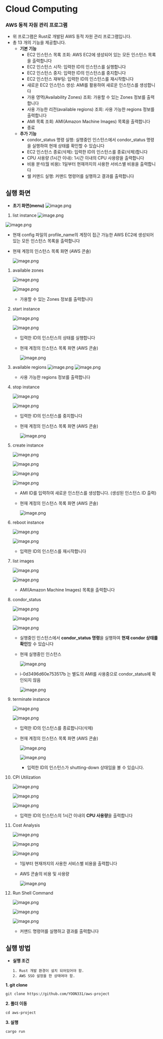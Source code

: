 # Cloud Computing   
### AWS 동적 자원 관리 프로그램   
- 위 프로그램은 Rust로 개발된 AWS 동적 자원 관리 프로그램입니다.
- 총 13 개의 기능을 제공합니다.
    - **기본 기능**
        - EC2 인스턴스 목록 조회: AWS EC2에 생성되어 있는 모든 인스턴스 목록을 출력합니다
        - EC2 인스턴스 시작: 입력한 ID의 인스턴스를 실행합니다
        - EC2 인스턴스 중지: 입력한 ID의 인스턴스를 중지합니다
        - EC2 인스턴스 재부팅: 입력한 ID의 인스턴스를 재시작합니다
        - 새로운 EC2 인스턴스 생성: AMI를 활용하여 새로운 인스턴스를 생성합니다
        - 가용 영역(Availability Zones) 조회: 가용할 수 있는 Zones 정보를 출력합니다
        - 사용 가능한 리전(available regions) 조회: 사용 가능한 regions 정보를 출력합니다
        - AMI 목록 조회: AMI(Amazon Machine Images) 목록을 출력합니다
        - 종료
    - **추가 기능**
        - condor_status 명령 실행: 실행중인 인스턴스에서 condor_status 명령을 실행하여 현재 상태를 확인할 수 있습니다
        - EC2 인스턴스 종료(삭제): 입력한 ID의 인스턴스를 종료(삭제)합니다
        - CPU 사용량 (1시간 이내): 1시간 이내의 CPU 사용량을 출력합니다
        - 비용 분석(월 비용): 1일부터 현재까지의 사용한 서비스별 비용을 출력합니다
        - 쉘 커맨드 실행: 커맨드 명령어를 실행하고 결과를 출력합니다

## 실행 화면

- **초기 화면(menu)**
    ![image.png](images/image.png)
    

1. list instance
![image.png](images/image%201.png)

![image.png](images/image%202.png)

- 현재 config 파일의 profile_name의 계정이 접근 가능한 AWS EC2에 생성되어 있는 모든 인스턴스 목록을 출력합니다
- 현재 계정의 인스턴스 목록 화면 (AWS 콘솔)
    
    ![image.png](images/image%203.png)
    

1. available zones
    
    ![image.png](images/image%204.png)
    
    ![image.png](images/image%205.png)
    
    - 가용할 수 있는 Zones 정보를 출력합니다

1. start instance
    
    ![image.png](images/image%206.png)
    
    ![image.png](images/image%207.png)
    
    - 입력한 ID의 인스턴스의 상태를 실행합니다
    - 현재 계정의 인스턴스 목록 화면 (AWS 콘솔)
        
        ![image.png](images/image%208.png)
        
2. available regions
    ![image.png](images/image%209.png)
    ![image.png](images/image%2010.png)
    
    - 사용 가능한 regions 정보를 출력합니다
    
3. stop instance
    
    ![image.png](images/image%2011.png)
    
    ![image.png](images/image%2012.png)
    
    - 입력한 ID의 인스턴스를 중지합니다
    - 현재 계정의 인스턴스 목록 화면 (AWS 콘솔)
        
        ![image.png](images/image%2013.png)
        
4. create instance
    
    ![image.png](images/image%2014.png)
    
    ![image.png](images/image%2015.png)
    
    ![image.png](images/image%2016.png)
    
    ![image.png](images/image%2017.png)
    
    - AMI ID를 입력하여 새로운 인스턴스를 생성합니다. (생성된 인스턴스 ID 출력)
    - 현재 계정의 인스턴스 목록 화면 (AWS 콘솔)
        
        ![image.png](images/image%2018.png)
        
    
5. reboot instance
    
    ![image.png](images/image%2019.png)
    
    ![image.png](images/image%2020.png)
    
    - 입력한 ID의 인스턴스를 재시작합니다

1. list images
    
    ![image.png](images/image%2021.png)
    
    ![image.png](images/image%2022.png)
    
    - AMI(Amazon Machine Images) 목록을 출력합니다

1. condor_status
    
    ![image.png](images/image%2023.png)
    
    ![image.png](images/image%2024.png)
    
    ![image.png](images/image%2025.png)
    
    - 실행중인 인스턴스에서 **condor_status 명령**을 실행하여 **현재 condor 상태를 확인**할 수 있습니다
    - 현재 실행중인 인스턴스
        
        ![image.png](images/image%2026.png)
        
    - i-0d3496d60e753517b 는 별도의 AMI를 사용중으로 condor_status에 확인되지 않음
        
        ![image.png](images/image%2027.png)
        
    
2. terminate instance
    
    ![image.png](images/image%2028.png)
    
    ![image.png](images/image%2029.png)
    
    - 입력한 ID의 인스턴스를 종료합니다(삭제)
    - 현재 계정의 인스턴스 목록 화면 (AWS 콘솔)
        
        ![image.png](images/image%2030.png)
        
        ![image.png](images/image%2031.png)
        
        - 입력한 ID의 인스턴스가 shutting-down 상태임을 볼 수 있습니다.

1. CPI Utilization
    
    ![image.png](images/image%2032.png)
    
    ![image.png](images/image%2033.png)
    
    ![image.png](images/image%2034.png)
    
    - 입력한 ID의 인스턴스의 1시간 이내의 **CPU 사용량**을 출력합니다
    
2. Cost Analysis
    
    ![image.png](images/image%2035.png)
    
    ![image.png](images/image%2036.png)
    
    ![image.png](images/image%2037.png)
    
    - 1일부터 현재까지의 사용한 서비스별 비용을 출력합니다
    - AWS 콘솔의 비용 및 사용량
        
        ![image.png](images/image%2038.png)
        

1. Run Shell Command
    
    ![image.png](images/image%2039.png)
    
    ![image.png](images/image%2040.png)
    
    ![image.png](images/image%2041.png)
    
    - 커맨드 명령어를 실행하고 결과를 출력합니다

## 실행 방법

- **실행 조건**
    ~~~
    1. Rust 개발 환경이 설치 되어있어야 함.
    2. AWS SSO 설정을 한 상태여야 함.
    ~~~

**1. git clone**   

    git clone https://github.com/YOON331/aws-project

**2. 폴더 이동**   

    cd aws-project

**3. 실행**   

    cargo run